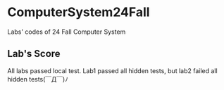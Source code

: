 # ComputerSystem24Fall
Labs' codes of 24 Fall Computer System
## Lab's Score
All labs passed local test. Lab1 passed all hidden tests, but lab2 failed all hidden tests(￣Д￣)ﾉ
